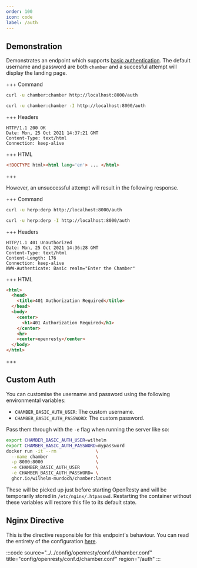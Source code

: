 ```yaml
---
order: 100
icon: code
label: /auth
---
```


## Demonstration

Demonstrates an endpoint which supports [basic authentication](https://developer.mozilla.org/en-US/docs/Web/HTTP/Authentication). The default username and password are both `chamber` and a succesful attempt will display the landing page.

+++ Command
```bash # Respond with HTML:
curl -u chamber:chamber http://localhost:8000/auth
```
```bash # Respond with headers:
curl -u chamber:chamber -I http://localhost:8000/auth
```
+++ Headers
``` #
HTTP/1.1 200 OK
Date: Mon, 25 Oct 2021 14:37:21 GMT
Content-Type: text/html
Connection: keep-alive
```
+++ HTML
```html # HTML body and css representing the landing page.
<!DOCTYPE html><html lang='en'> ... </html>
```
+++ 

However, an unsuccessful attempt will result in the following response.

+++ Command
```bash # Respond with HTML:
curl -u herp:derp http://localhost:8000/auth
```
```bash # Respond with headers:
curl -u herp:derp -I http://localhost:8000/auth
```
+++ Headers
``` #
HTTP/1.1 401 Unauthorized
Date: Mon, 25 Oct 2021 14:36:28 GMT
Content-Type: text/html
Content-Length: 176
Connection: keep-alive
WWW-Authenticate: Basic realm="Enter the Chamber"
```
+++ HTML
```html # HTML body and css representing the landing page.
<html>
  <head>
    <title>401 Authorization Required</title>
  </head>
  <body>
    <center>
      <h1>401 Authorization Required</h1>
    </center>
    <hr>
    <center>openresty</center>
  </body>
</html>
```
+++ 

## Custom Auth

You can customise the username and password using the following environmental variables:

- `CHAMBER_BASIC_AUTH_USER`: The custom username.  
- `CHAMBER_BASIC_AUTH_PASSWORD`: The custom password.

Pass them through with the `-e` flag when running the server like so:

```bash #
export CHAMBER_BASIC_AUTH_USER=wilhelm
export CHAMBER_BASIC_AUTH_PASSWORD=mypassword
docker run -it --rm               \
  --name chamber                  \
  -p 8000:8000                    \
  -e CHAMBER_BASIC_AUTH_USER      \
  -e CHAMBER_BASIC_AUTH_PASSWORD= \
  ghcr.io/wilhelm-murdoch/chamber:latest
```

These will be picked up just before starting OpenResty and will be temporarily stored in `/etc/nginx/.htpasswd`. Restarting the container without these variables will restore this file to its default state.

## Nginx Directive

This is the directive responsible for this endpoint's behaviour. You can read the entirety of the configuration [here](https://github.com/wilhelm-murdoch/chamber/blob/main/config/openresty/conf.d/chamber.conf).

:::code source="../../config/openresty/conf.d/chamber.conf" title="config/openresty/conf.d/chamber.conf" region="/auth" :::